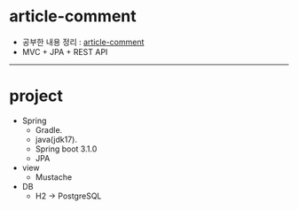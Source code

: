 # article-comment
- 공부한 내용 정리 : <a href="https://velog.io/@hajju/series/Spring-Boot-articlecomment">article-comment</a>
- MVC + JPA + REST API
---
# project
- Spring
  - Gradle.
  - java(jdk17).
  - Spring boot 3.1.0
  - JPA
- view
  - Mustache
- DB
  - H2 -> PostgreSQL
